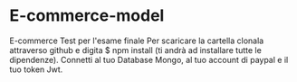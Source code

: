 # E-commerce-model
 E-commerce Test per l'esame finale  Per scaricare la cartella clonala attraverso github e digita $ npm install (ti andrà ad installare tutte le dipendenze). Connetti al tuo Database Mongo, al tuo account di paypal e il tuo token Jwt.
